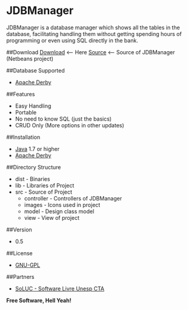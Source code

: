 # JDBManager
JDBManager is a database manager which shows all the tables in the database, facilitating handling them without getting spending hours of programming or even using SQL directly in the bank.

##Download
[Download] <-- Here
[Source] <-- Source of JDBManager (Netbeans project)

##Database Supported
  - [Apache Derby]

##Features
  - Easy Handling
  - Portable
  - No need to know SQL (just the basics)
  - CRUD Only (More options in other updates)

##Installation
  - [Java] 1.7 or higher
  - [Apache Derby]

##Directory Structure
  * dist - Binaries
  * lib  - Libraries of Project
  * src  - Source of Project
    * controller - Controllers of JDBManager
    * images - Icons used in project
    * model - Design class model
    * view - View of project

##Version
  - 0.5

##License
  - [GNU-GPL]

##Partners
  - [SoLUC - Software Livre Unesp CTA]

**Free Software, Hell Yeah!**

[SoLUC - Software Livre Unesp CTA]:https://sites.google.com/site/projetosoluc/
[Apache Derby]:http://db.apache.org/derby/
[GNU-GPL]:http://www.gnu.org/copyleft/gpl.html
[Download]:https://github.com/zerossB/JDBManager/blob/master/dist/JDBManagerJar.rar?raw=true
[Source]:https://github.com/zerossB/JDBManager/blob/master/dist/JDBManager.rar?raw=true
[Java]:http://java.com/pt_BR/download/installed8.jsp